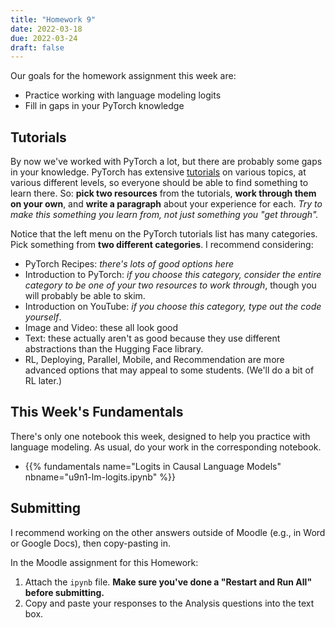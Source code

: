 ```yaml
---
title: "Homework 9"
date: 2022-03-18
due: 2022-03-24
draft: false
---
```


Our goals for the homework assignment this week are:

- Practice working with language modeling logits
- Fill in gaps in your PyTorch knowledge

## Tutorials

By now we've worked with PyTorch a lot, but there are probably some gaps in your knowledge. PyTorch has extensive [tutorials](https://pytorch.org/tutorials) on various topics, at various different levels, so everyone should be able to find something to learn there. So: **pick two resources** from the tutorials, **work through them on your own**, and **write a paragraph** about your experience for each. *Try to make this something you learn from, not just something you "get through".*

Notice that the left menu on the PyTorch tutorials list has many categories. Pick something from **two different categories**. I recommend considering:

- PyTorch Recipes: *there's lots of good options here*
- Introduction to PyTorch: *if you choose this category, consider the entire category to be one of your two resources to work through*, though you will probably be able to skim.
- Introduction on YouTube: *if you choose this category, type out the code yourself*.
- Image and Video: these all look good
- Text: these actually aren't as good because they use different abstractions than the Hugging Face library.
- RL, Deploying, Parallel, Mobile, and Recommendation are more advanced options that may appeal to some students. (We'll do a bit of RL later.)

## This Week's Fundamentals

There's only one notebook this week, designed to help you practice with language modeling. As usual, do your work in the corresponding notebook.

- {{% fundamentals name="Logits in Causal Language Models" nbname="u9n1-lm-logits.ipynb" %}}

## Submitting

I recommend working on the other answers outside of Moodle (e.g., in Word or Google Docs), then copy-pasting in.

In the Moodle assignment for this Homework:

1. Attach the `ipynb` file. **Make sure you've done a "Restart and Run All" before submitting.**
2. Copy and paste your responses to the Analysis questions into the text box.
